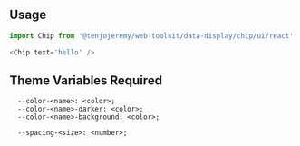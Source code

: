## Usage

```js
import Chip from '@tenjojeremy/web-toolkit/data-display/chip/ui/react'
```

```js
<Chip text='hello' />
```

## Theme Variables Required

```
  --color-<name>: <color>;
  --color-<name>-darker: <color>;
  --color-<name>-background: <color>;

  --spacing-<size>: <number>;
```
